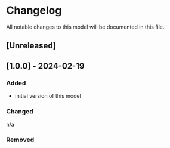 # Changelog
All notable changes to this model will be documented in this file.

## [Unreleased]

## [1.0.0] - 2024-02-19
### Added
- initial version of this model

### Changed
n/a

### Removed

